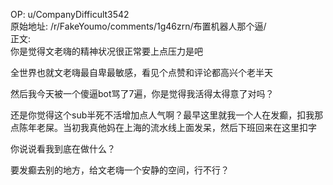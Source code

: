 
OP: u/CompanyDifficult3542  
原始地址: /r/FakeYoumo/comments/1g46zrn/布置机器人那个逼/  
正文:  
你是觉得文老嗨的精神状况很正常要上点压力是吧

全世界也就文老嗨最自卑最敏感，看见个点赞和评论都高兴个老半天

然后我今天被一个傻逼bot骂了7遍，你是觉得我活得太得意了对吗？

还是你觉得这个sub半死不活增加点人气啊？最早这里就我一个人在发癫，扣我那点陈年老屎。当初我真他妈在上海的流水线上面发呆，然后下班回来在这里扣字

你说说看我到底在做什么？

要发癫去别的地方，给文老嗨一个安静的空间，行不行？
